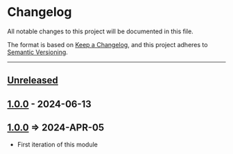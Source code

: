 # Changelog

All notable changes to this project will be documented in this file.

The format is based on [Keep a Changelog](https://keepachangelog.com/en/1.0.0/),
and this project adheres to [Semantic Versioning](https://semver.org/spec/v2.0.0.html).

* * *

## [Unreleased]

## [1.0.0] - 2024-06-13

## [1.0.0] => 2024-APR-05

- First iteration of this module

[Unreleased]: https://github.com/ortus-boxlang/bx-derby/compare/v1.0.0...HEAD

[1.0.0]: https://github.com/ortus-boxlang/bx-derby/compare/0e184187571aa2ba70d843d2f38da4ce8f692f5a...v1.0.0
